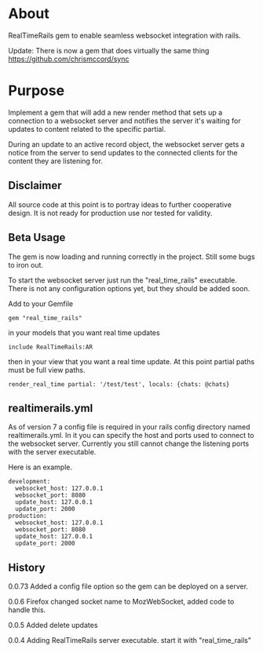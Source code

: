 About
=====

RealTimeRails gem to enable seamless websocket integration with rails.

Update: There is now a gem that does virtually the same thing https://github.com/chrismccord/sync

Purpose
=======

Implement a gem that will add a new render method that sets up a connection to a websocket server and notifies the server it's waiting for updates to content related to the specific partial. 

During an update to an active record object, the websocket server gets a notice from the server to send updates to the connected clients for the content they are listening for.


Disclaimer
----------

All source code at this point is to portray ideas to further cooperative design. It is not ready for production use nor tested for validity.

Beta Usage
----------

The gem is now loading and running correctly in the project. Still some bugs to iron out.

To start the websocket server just run the "real\_time_rails" executable. There is not any configuration options yet, but they should be added soon.

Add to your Gemfile

`gem "real_time_rails"`

in your models that you want real time updates

`include RealTimeRails:AR`

then in your view that you want a real time update. At this point partial paths must be full view paths.

`render_real_time partial: '/test/test', locals: {chats: @chats}`

realtimerails.yml
-----------------

As of version 7 a config file is required in your rails config directory named realtimerails.yml. In it you can specify the host and ports used to connect to the websocket server. Currently you still cannot change the listening ports with the server executable.

Here is an example.

    development:
      websocket_host: 127.0.0.1
      websocket_port: 8080
      update_host: 127.0.0.1
      update_port: 2000
    production:
      websocket_host: 127.0.0.1
      websocket_port: 8080
      update_host: 127.0.0.1
      update_port: 2000
  


History
----------

0.0.73 Added a config file option so the gem can be deployed on a server.

0.0.6 Firefox changed socket name to MozWebSocket, added code to handle this.

0.0.5 Added delete updates

0.0.4 Adding RealTimeRails server executable. start it with "real\_time_rails"
